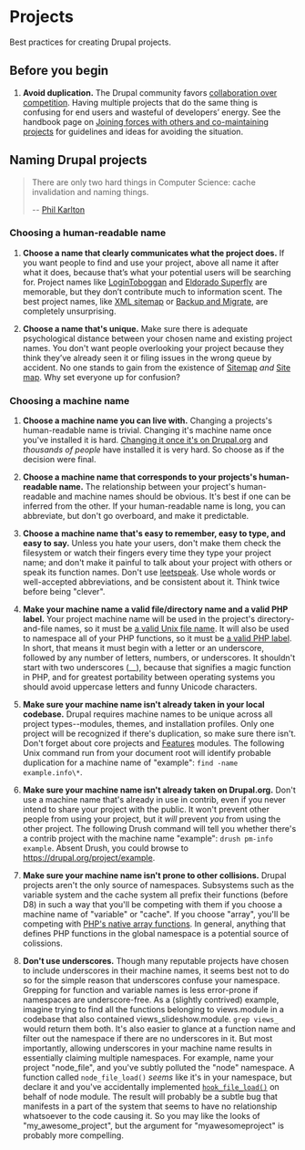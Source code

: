 # Projects

Best practices for creating Drupal projects.

## Before you begin

1. **Avoid duplication.** The Drupal community favors [collaboration over competition](https://drupal.org/contribute/development#collaboration). Having multiple projects that do the same thing is confusing for end users and wasteful of developers’ energy. See the handbook page on [Joining forces with others and co-maintaining projects](https://drupal.org/node/23789) for guidelines and ideas for avoiding the situation.


## Naming Drupal projects

> There are only two hard things in Computer Science: cache invalidation and naming things.
>
> -- [Phil Karlton](http://martinfowler.com/bliki/TwoHardThings.html)


### Choosing a human-readable name

1. **Choose a name that clearly communicates what the project does.** If you want people to find and use your project, above all name it after what it does, because that’s what your potential users will be searching for. Project names like [LoginToboggan](https://drupal.org/project/logintoboggan) and [Eldorado Superfly](https://drupal.org/project/eldorado_superfly) are memorable, but they don’t contribute much to information scent. The best project names, like [XML sitemap](https://drupal.org/project/xmlsitemap) or [Backup and Migrate](https://drupal.org/project/backup_migrate), are completely unsurprising.

1. **Choose a name that's unique.** Make sure there is adequate psychological distance between your chosen name and existing project names. You don't want people overlooking your project because they think they’ve already seen it or filing issues in the wrong queue by accident. No one stands to gain from the existence of [Sitemap](https://drupal.org/project/sitemap) *and* [Site map](https://drupal.org/project/site_map). Why set everyone up for confusion?


### Choosing a machine name

1. **Choose a machine name you can live with.** Changing a projects's human-readable name is trivial. Changing it's machine name once you've installed it is hard. [Changing it once it's on Drupal.org](https://drupal.org/node/467944) and *thousands of people* have installed it is very hard. So choose as if the decision were final.

1. **Choose a machine name that corresponds to your projects's human-readable name.** The relationship between your project's human-readable and machine names should be obvious. It's best if one can be inferred from the other. If your human-readable name is long, you can abbreviate, but don't go overboard, and make it predictable.

1. **Choose a machine name that's easy to remember, easy to type, and easy to say.** Unless you hate your users, don't make them check the filesystem or watch their fingers every time they type your project name; and don't make it painful to talk about your project with others or speak its function names. Don't use [leetspeak](http://en.wikipedia.org/wiki/Leet). Use whole words or well-accepted abbreviations, and be consistent about it. Think twice before being "clever".

1. **Make your machine name a valid file/directory name and a valid PHP label.** Your project machine name will be used in the project's directory-and-file names, so it must be [a valid Unix file name](http://www.december.com/unix/tutor/filenames.html). It will also be used to namespace all of your PHP functions, so it must be [a valid PHP label](http://us3.php.net/manual/en/functions.user-defined.php). In short, that means it must begin with a letter or an underscore, followed by any number of letters, numbers, or underscores. It shouldn't start with two underscores (__), because that signifies a magic function in PHP, and for greatest portability between operating systems you should avoid uppercase letters and funny Unicode characters.

1. **Make sure your machine name isn't already taken in your local codebase.** Drupal requires machine names to be unique across all project types--modules, themes, and installation profiles. Only one project will be recognized if there's duplication, so make sure there isn't. Don't forget about core projects and [Features](https://drupal.org/project/features) modules. The following Unix command run from your document root will identify probable duplication for a machine name of "example": `find -name example.info\*`.

1. **Make sure your machine name isn't already taken on Drupal.org.** Don't use a machine name that's already in use in contrib, even if you never intend to share your project with the public. It won't prevent other people from using your project, but it *will* prevent *you* from using the other project. The following Drush command will tell you whether there's a contrib project with the machine name "example": `drush pm-info example`. Absent Drush, you could browse to https://drupal.org/project/example.

1. **Make sure your machine name isn't prone to other collisions.** Drupal projects aren't the only source of namespaces. Subsystems such as the variable system and the cache system all prefix their functions (before D8) in such a way that you'll be competing with them if you choose a machine name of "variable" or "cache". If you choose "array", you'll be competing with [PHP's native array functions](http://www.php.net/manual/en/ref.array.php). In general, anything that defines PHP functions in the global namespace is a potential source of colissions.

1. **Don't use underscores.** Though many reputable projects have chosen to include underscores in their machine names, it seems best not to do so for the simple reason that underscores confuse your namespace. Grepping for function and variable names is less error-prone if namespaces are underscore-free. As a (slightly contrived) example, imagine trying to find all the functions belonging to views.module in a codebase that also contained views\_slideshow.module. `grep views_` would return them both. It's also easier to glance at a function name and filter out the namespace if there are no underscores in it. But most importantly, allowing underscores in your machine name results in essentially claiming multiple namespaces. For example, name your project "node\_file", and you've subtly polluted the "node" namespace. A function called `node_file_load()` *seems* like it's in your namespace, but declare it and you've accidentally implemented [`hook_file_load()`](https://api.drupal.org/api/drupal/modules!system!system.api.php/function/hook_file_load/7) on behalf of node module. The result will probably be a subtle bug that manifests in a part of the system that seems to have no relationship whatsoever to the code causing it. So you may like the looks of "my_awesome_project", but the argument for "myawesomeproject" is probably more compelling.
